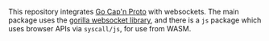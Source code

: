 This repository integrates [Go Cap'n Proto][1] with websockets. The main
package uses the [gorilla websocket library][2], and there is a `js`
package which uses browser APIs via `syscall/js`, for use from WASM.

[1]: https://github.com/capnproto/go-capnproto2
[2]: https://github.com/gorilla/websocket
